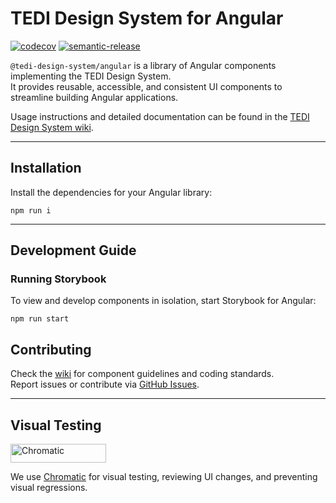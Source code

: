 # TEDI Design System for Angular

[![codecov](https://codecov.io/gh/TEHIK-EE/tedi-design-system/graph/badge.svg?token=NKNNJSG19D)](https://codecov.io/gh/TEHIK-EE/tedi-design-system)
[![semantic-release](https://img.shields.io/badge/semantic--release-e10079?logo=semantic-release)](https://github.com/semantic-release/semantic-release)

`@tedi-design-system/angular` is a library of Angular components implementing the TEDI Design System.  
It provides reusable, accessible, and consistent UI components to streamline building Angular applications.

Usage instructions and detailed documentation can be found in the [TEDI Design System wiki](https://github.com/TEDI-Design-System/general).

---

## Installation

Install the dependencies for your Angular library:

```
npm run i
```

---

## Development Guide

### Running Storybook

To view and develop components in isolation, start Storybook for Angular:

```
npm run start
```

## Contributing

Check the [wiki](https://github.com/TEDI-Design-System/general) for component guidelines and coding standards.  
Report issues or contribute via [GitHub Issues](https://github.com/TEDI-Design-System/angular/issues).

---

## Visual Testing

<a href="https://www.chromatic.com/"><img src="https://user-images.githubusercontent.com/321738/84662277-e3db4f80-af1b-11ea-88f5-91d67a5e59f6.png" width="153" height="30" alt="Chromatic" /></a>

We use [Chromatic](https://www.chromatic.com/) for visual testing, reviewing UI changes, and preventing visual regressions.
